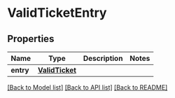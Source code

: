# ValidTicketEntry

## Properties
Name | Type | Description | Notes
------------ | ------------- | ------------- | -------------
**entry** | [**ValidTicket**](ValidTicket.md) |  | 

[[Back to Model list]](../README.md#documentation-for-models) [[Back to API list]](../README.md#documentation-for-api-endpoints) [[Back to README]](../README.md)

